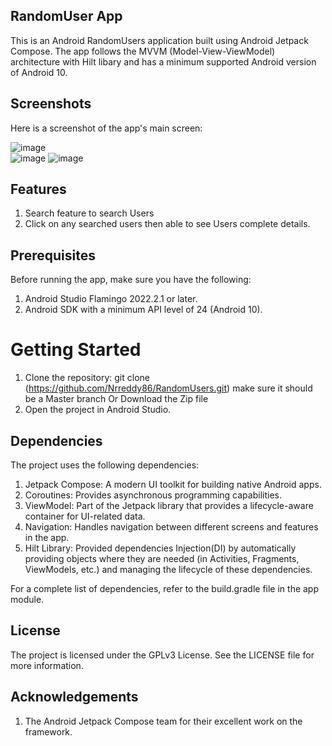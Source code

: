 ## RandomUser App

This is an Android RandomUsers application built using Android Jetpack Compose. The app follows the MVVM (Model-View-ViewModel) architecture with Hilt libary and has a minimum supported Android version of Android 10.

## Screenshots

Here is a screenshot of the app's main screen:

![image](https://github.com/Nrreddy86/RandomUsers/blob/main/images/Screenshot_20250108_233636.png)  
![image](https://github.com/Nrreddy86/RandomUsers/blob/main/images/Screenshot_20250108_183153.png) 
![image](https://github.com/Nrreddy86/RandomUsers/blob/main/images/Screenshot_20250108_183143.png)


## Features
1) Search feature to search Users
2) Click on any searched users then able to see Users complete details.

## Prerequisites
Before running the app, make sure you have the following:

1) Android Studio Flamingo 2022.2.1 or later.
2) Android SDK with a minimum API level of 24 (Android 10).


# Getting Started
1) Clone the repository: git clone (https://github.com/Nrreddy86/RandomUsers.git) make sure it should be a Master branch Or Download the Zip file
2) Open the project in Android Studio.


## Dependencies
The project uses the following dependencies:

1) Jetpack Compose: A modern UI toolkit for building native Android apps.
2) Coroutines: Provides asynchronous programming capabilities.
3) ViewModel: Part of the Jetpack library that provides a lifecycle-aware container for UI-related data.
4) Navigation: Handles navigation between different screens and features in the app.
5) Hilt Library: Provided dependencies Injection(DI) by automatically providing objects where they are needed (in Activities, Fragments, ViewModels, etc.) and managing the lifecycle of these dependencies.

For a complete list of dependencies, refer to the build.gradle file in the app module.

## License
The project is licensed under the GPLv3 License. See the LICENSE file for more information.

## Acknowledgements
1) The Android Jetpack Compose team for their excellent work on the framework.

